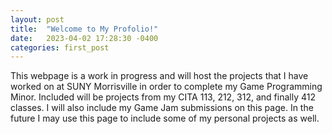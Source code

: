 ```yaml
---
layout: post
title:  "Welcome to My Profolio!"
date:   2023-04-02 17:28:30 -0400
categories: first_post
---
```


This webpage is a work in progress and will host the projects that I have worked on at SUNY Morrisville in order to complete my Game Programming Minor. Included will be projects from my CITA 113, 212, 312, and finally 412 classes. I will also include my Game Jam submissions on this page. In the future I may use this page to include some of my personal projects as well. 